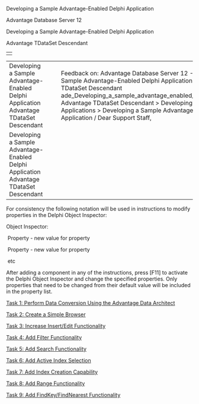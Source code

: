 Developing a Sample Advantage-Enabled Delphi Application




Advantage Database Server 12  

Developing a Sample Advantage-Enabled Delphi Application

Advantage TDataSet Descendant

|  |
| --- |
|  |

|  |  |  |  |  |
| --- | --- | --- | --- | --- |
| Developing a Sample Advantage-Enabled Delphi Application  Advantage TDataSet Descendant |  |  | Feedback on: Advantage Database Server 12 - Developing a Sample Advantage-Enabled Delphi Application Advantage TDataSet Descendant ade\_Developing\_a\_sample\_advantage\_enabled\_delphi\_application Advantage TDataSet Descendant > Developing and Distributing Applications > Developing a Sample Advantage-Enabled Delphi Application / Dear Support Staff, |  |
| Developing a Sample Advantage-Enabled Delphi Application  Advantage TDataSet Descendant |  |  |  |  |

For consistency the following notation will be used in instructions to modify properties in the Delphi Object Inspector:

Object Inspector:

 Property - new value for property

 Property - new value for property

 etc

After adding a component in any of the instructions, press [F11] to activate the Delphi Object Inspector and change the specified properties. Only properties that need to be changed from their default value will be included in the property list.

[Task 1: Perform Data Conversion Using the Advantage Data Architect](ade_task_1_perform_data_conversion_using_the_advantage_data_architect.htm)

[Task 2: Create a Simple Browser](ade_task_2_create_a_simple_browser.htm)

[Task 3: Increase Insert/Edit Functionality](ade_task_3_increase_insert_edit_functionality.htm)

[Task 4: Add Filter Functionality](ade_task_4_add_filter_functionality.htm)

[Task 5: Add Search Functionality](ade_task_5_add_search_functionality.htm)

[Task 6: Add Active Index Selection](ade_task_6_add_active_index_selection.htm)

[Task 7: Add Index Creation Capability](ade_task_7_add_index_creation_capability.htm)

[Task 8: Add Range Functionality](ade_task_8_add_range_functionality.htm)

[Task 9: Add FindKey/FindNearest Functionality](ade_task_9_add_findkey_findnearest_functionality.htm)